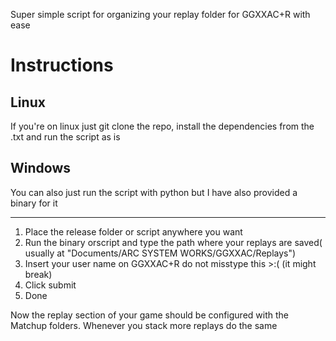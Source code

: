 
Super simple script for organizing your replay folder for GGXXAC+R with ease

# Instructions

## Linux
If you're on linux just git clone the repo, install the dependencies from the .txt and run the script as is

## Windows
You can also just run the script with python but I have also provided a binary for it

---

1. Place the release folder or script anywhere you want
2. Run the binary orscript and type the path where your replays are saved( usually at "Documents/ARC SYSTEM WORKS/GGXXAC/Replays")
3. Insert your user name on GGXXAC+R do not misstype this >:( (it might break)
4. Click submit
5. Done

Now the replay section of your game should be configured with the Matchup folders.
Whenever you stack more replays do the same
